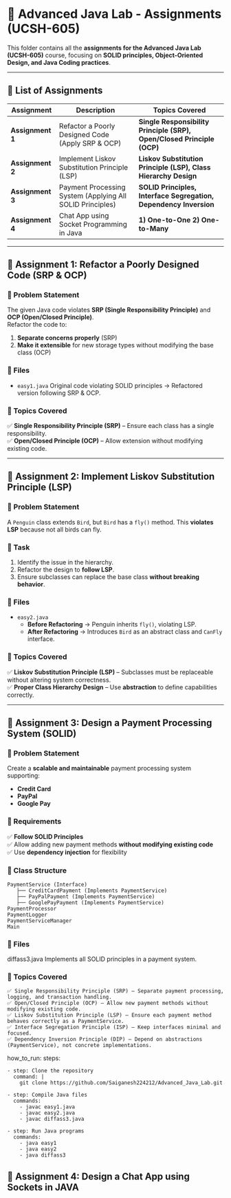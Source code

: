 # **📌 Advanced Java Lab - Assignments (UCSH-605)**
This folder contains all the **assignments for the Advanced Java Lab (UCSH-605)** course, focusing on **SOLID principles, Object-Oriented Design, and Java Coding practices**.

---

## **📜 List of Assignments**
| **Assignment** | **Description** | **Topics Covered** |
|--------------|----------------|--------------------|
| **Assignment 1** | Refactor a Poorly Designed Code (Apply SRP & OCP) | **Single Responsibility Principle (SRP), Open/Closed Principle (OCP)** |
| **Assignment 2** | Implement Liskov Substitution Principle (LSP) | **Liskov Substitution Principle (LSP), Class Hierarchy Design** |
| **Assignment 3** | Payment Processing System (Applying All SOLID Principles) | **SOLID Principles, Interface Segregation, Dependency Inversion** |
| **Assignment 4** | Chat App using Socket Programming in Java | **1) One-to-One 2) One-to-Many** |

---

## **🔹 Assignment 1: Refactor a Poorly Designed Code (SRP & OCP)**
### **📌 Problem Statement**
The given Java code violates **SRP (Single Responsibility Principle)** and **OCP (Open/Closed Principle)**.  
Refactor the code to:
1. **Separate concerns properly** (SRP)
2. **Make it extensible** for new storage types without modifying the base class (OCP)

### **📌 Files**
- `easy1.java`   Original code violating SOLID principles  → Refactored version following SRP & OCP.

### **📌 Topics Covered**
✅ **Single Responsibility Principle (SRP)** – Ensure each class has a single responsibility.  
✅ **Open/Closed Principle (OCP)** – Allow extension without modifying existing code.  

---

## **🔹 Assignment 2: Implement Liskov Substitution Principle (LSP)**
### **📌 Problem Statement**
A `Penguin` class extends `Bird`, but `Bird` has a `fly()` method. This **violates LSP** because not all birds can fly.

### **📌 Task**
1. Identify the issue in the hierarchy.
2. Refactor the design to **follow LSP**.
3. Ensure subclasses can replace the base class **without breaking behavior**.

### **📌 Files**
- `easy2.java`
  - **Before Refactoring** → Penguin inherits `fly()`, violating LSP.
  - **After Refactoring** → Introduces `Bird` as an abstract class and `CanFly` interface.

### **📌 Topics Covered**
✅ **Liskov Substitution Principle (LSP)** – Subclasses must be replaceable without altering system correctness.  
✅ **Proper Class Hierarchy Design** – Use **abstraction** to define capabilities correctly.  

---

## **🔹 Assignment 3: Design a Payment Processing System (SOLID)**
### **📌 Problem Statement**
Create a **scalable and maintainable** payment processing system supporting:
- **Credit Card**
- **PayPal**
- **Google Pay**

### **📌 Requirements**
✅ **Follow SOLID Principles**  
✅ Allow adding new payment methods **without modifying existing code**  
✅ Use **dependency injection** for flexibility  

### **📌 Class Structure**
```plaintext
PaymentService (Interface)
   ├── CreditCardPayment (Implements PaymentService)
   ├── PayPalPayment (Implements PaymentService)
   ├── GooglePayPayment (Implements PaymentService)
PaymentProcessor
PaymentLogger
PaymentServiceManager
Main
```

### **📌 Files**
diffass3.java
Implements all SOLID principles in a payment system.
### **📌 Topics Covered**
```
✅ Single Responsibility Principle (SRP) – Separate payment processing, logging, and transaction handling.
✅ Open/Closed Principle (OCP) – Allow new payment methods without modifying existing code.
✅ Liskov Substitution Principle (LSP) – Ensure each payment method behaves correctly as a PaymentService.
✅ Interface Segregation Principle (ISP) – Keep interfaces minimal and focused.
✅ Dependency Inversion Principle (DIP) – Depend on abstractions (PaymentService), not concrete implementations.
```
how_to_run:
  steps:
  
    - step: Clone the repository
      command: |
        git clone https://github.com/Saiganesh224212/Advanced_Java_Lab.git

    - step: Compile Java files
      commands:
        - javac easy1.java
        - javac easy2.java
        - javac diffass3.java

    - step: Run Java programs
      commands:
        - java easy1
        - java easy2
        - java diffass3

## **🔹 Assignment 4: Design a Chat App using Sockets in JAVA**






